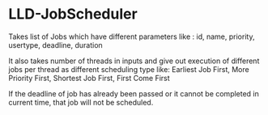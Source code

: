 # LLD-JobScheduler

Takes list of Jobs which have different parameters like :
id,
name,
priority,
usertype,
deadline,
duration

It also takes number of threads in inputs and give out execution of different jobs per thread as different scheduling type like:
Earliest Job First,
More Priority First,
Shortest Job First,
First Come First 

If the deadline of job has already been passed or it cannot be completed in current time, that job will not be scheduled.
